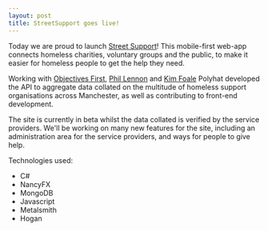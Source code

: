 ```yaml
---
layout: post
title: StreetSupport goes live!
---
```


Today we are proud to launch [Street Support](http://beta.streetsupport.net)! This mobile-first web-app connects homeless charities, voluntary groups and the public, to make it easier for homeless people to get the help they need.

Working with [Objectives First](http://objectivesfirst.com/), [Phil Lennon](http://iampjl.co.uk/) and [Kim Foale](http://alliscalm.net/) Polyhat developed the API to aggregate data collated on the multitude of homeless support organisations across Manchester, as well as contributing to front-end development.

The site is currently in beta whilst the data collated is verified by the service providers. We'll be working on many new features for the site, including an administration area for the service providers, and ways for people to give help.

Technologies used:

* C#
* NancyFX
* MongoDB
* Javascript
* Metalsmith
* Hogan